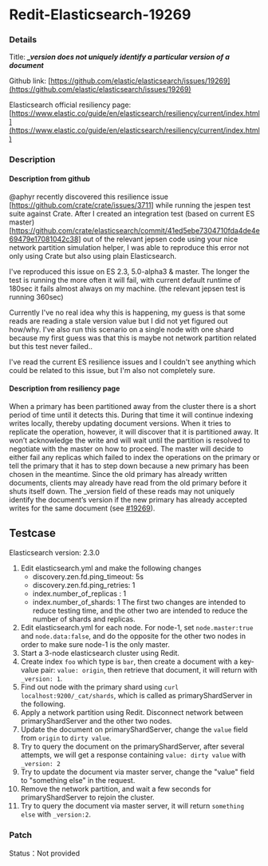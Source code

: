 # Redit-Elasticsearch-19269

### Details

Title: ***_version does not uniquely identify a particular version of a document***

Github link: [https://github.com/elastic/elasticsearch/issues/19269](https://github.com/elastic/elasticsearch/issues/19269)

Elasticsearch official resiliency page: [https://www.elastic.co/guide/en/elasticsearch/resiliency/current/index.html](https://www.elastic.co/guide/en/elasticsearch/resiliency/current/index.html)

### Description

#### Description from github

@aphyr recently discovered this resilience issue [https://github.com/crate/crate/issues/3711] while running the jespen test suite against Crate.
After I created an integration test (based on current ES master) [https://github.com/crate/elasticsearch/commit/41ed5ebe7304710fda4de4e69479e17081042c38] out of the relevant jepsen code using your nice network partition simulation helper, I was able to reproduce this error not only using Crate but also using plain Elasticsearch.

I've reproduced this issue on ES 2.3, 5.0-alpha3 & master.
The longer the test is running the more often it will fail, with current default runtime of 180sec it fails almost always on my machine. (the relevant jepsen test is running 360sec)

Currently I've no real idea why this is happening, my guess is that some reads are reading a stale version value but I did not yet figured out how/why.
I've also run this scenario on a single node with one shard because my first guess was that this is maybe not network partition related but this test never failed..

I've read the current ES resilience issues and I couldn't see anything which could be related to this issue, but I'm also not completely sure.

#### Description from resiliency page

When a primary has been partitioned away from the cluster there is a short period of time until it detects this. 
During that time it will continue indexing writes locally, thereby updating document versions. 
When it tries to replicate the operation, however, it will discover that it is partitioned away. 
It won’t acknowledge the write and will wait until the partition is resolved to negotiate with the master on how to proceed. 
The master will decide to either fail any replicas which failed to index the operations on the primary or tell the primary that it has to step down because a new primary has been chosen in the meantime. 
Since the old primary has already written documents, clients may already have read from the old primary before it shuts itself down. 
The _version field of these reads may not uniquely identify the document’s version if the new primary has already accepted writes for the same document (see [#19269](https://github.com/elastic/elasticsearch/issues/19269)).

## Testcase

Elasticsearch version: 2.3.0

1. Edit elasticsearch.yml and make the following changes
    - discovery.zen.fd.ping_timeout: 5s
    - discovery.zen.fd.ping_retries: 1
    - index.number_of_replicas : 1
    - index.number_of_shards: 1
   The first two changes are intended to reduce testing time, and the other two are intended to reduce the number of shards and replicas.
2. Edit elasticsearch.yml for each node. 
For node-1, set `node.master:true` and `node.data:false`, and do the opposite for the other two nodes in order to make sure node-1 is the only master.
3. Start a 3-node elasticsearch cluster using Redit.
4. Create index `foo` which type is `bar`, then create a document with a key-value pair: `value: origin`, then retrieve that document, it will return with `_version: 1`.
5. Find out node with the primary shard using `curl localhost:9200/_cat/shards`, which is called as primaryShardServer in the following.
6. Apply a network partition using Redit. Disconnect network between primaryShardServer and the other two nodes.
7. Update the document on primaryShardServer, change the `value` field from `origin` to `dirty value`.
8. Try to query the document on the primaryShardServer, after several attempts, we will get a response containing `value: dirty value` with `_version: 2`
9. Try to update the document via master server, change the "value" field to "something else" in the request.
10. Remove the network partition, and wait a few seconds for primaryShardServer to rejoin the cluster.
11. Try to query the document via master server, it will return `something else` with `_version:2`.

### Patch 

Status：Not provided



